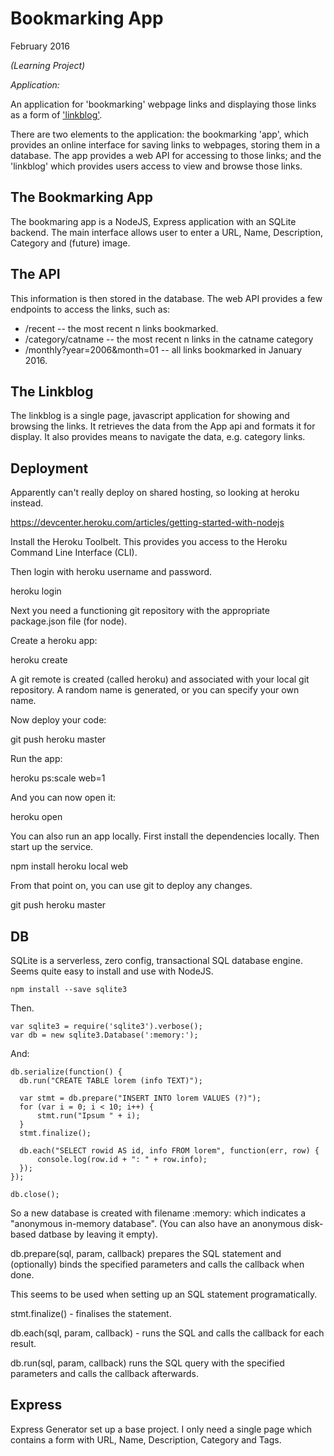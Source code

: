 # Bookmarking App

February 2016

_(Learning Project)_

_Application:_

An application for 'bookmarking' webpage links and displaying those links as a form of ['linkblog'](https://en.wikipedia.org/wiki/Linklog).

There are two elements to the application: the bookmarking 'app', which provides an online interface for saving links to webpages, storing them in a database. The app provides a web API for accessing to those links; and the 'linkblog' which provides users access to view and browse those links.

## The Bookmarking App

The bookmaring app is a NodeJS, Express application with an SQLite backend. The main interface allows user to enter a URL, Name, Description, Category and (future) image. 

## The API

This information is then stored in the database. The web API provides a few endpoints to access the links, such as:

- /recent -- the most recent n links bookmarked.
- /category/catname -- the most recent n links in the catname category
- /monthly?year=2006&month=01 -- all links bookmarked in January 2016.

## The Linkblog

The linkblog is a single page, javascript application for showing and browsing the links. It retrieves the data from the App api and formats it for display. It also provides means to navigate the data, e.g. category links.

## Deployment

Apparently can't really deploy on shared hosting, so looking at heroku instead.

https://devcenter.heroku.com/articles/getting-started-with-nodejs

Install the Heroku Toolbelt. This provides you access to the Heroku Command Line Interface (CLI).

Then login with heroku username and password.

  heroku login

Next you need a functioning git repository with the appropriate package.json file (for node).

Create a heroku app:

  heroku create

A git remote is created (called heroku) and associated with your local git repository. A random name is generated, or you can specify your own name.

Now deploy your code:

  git push heroku master

Run the app:

  heroku ps:scale web=1

And you can now open it:

  heroku open

You can also run an app locally. First install the dependencies locally. Then start up the service.

  npm install
  heroku local web

From that point on, you can use git to deploy any changes.

  git push heroku master





## DB

SQLite is a serverless, zero config, transactional SQL database engine. Seems quite easy to install and use with NodeJS.

    npm install --save sqlite3

Then.

    var sqlite3 = require('sqlite3').verbose();
    var db = new sqlite3.Database(':memory:');

And: 

    db.serialize(function() {
      db.run("CREATE TABLE lorem (info TEXT)");
     
      var stmt = db.prepare("INSERT INTO lorem VALUES (?)");
      for (var i = 0; i < 10; i++) {
          stmt.run("Ipsum " + i);
      }
      stmt.finalize();
     
      db.each("SELECT rowid AS id, info FROM lorem", function(err, row) {
          console.log(row.id + ": " + row.info);
      });
    });
     
    db.close();

So a new database is created with filename :memory: which indicates a "anonymous in-memory database". (You can also have an anonymous disk-based datbase by leaving it empty).

db.prepare(sql, param, callback) prepares the SQL statement and (optionally) binds the specified parameters and calls the callback when done.

This seems to be used when setting up an SQL statement programatically.

stmt.finalize() - finalises the statement.

db.each(sql, param, callback) - runs the SQL and calls the callback for each result.

db.run(sql, param, callback) runs the SQL query with the specified parameters and calls the callback afterwards.

## Express

Express Generator set up a base project. I only need a single page which contains a form with URL, Name, Description, Category and Tags.

